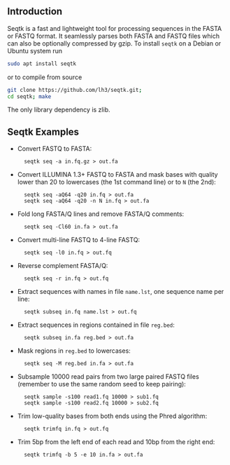 Introduction
------------

Seqtk is a fast and lightweight tool for processing sequences in the FASTA or
FASTQ format. It seamlessly parses both FASTA and FASTQ files which can also be
optionally compressed by gzip. To install `seqtk` on a Debian or Ubuntu system
run
```sh
sudo apt install seqtk
```
or to compile from source
```sh
git clone https://github.com/lh3/seqtk.git;
cd seqtk; make
```
The only library dependency is zlib.

Seqtk Examples
--------------

* Convert FASTQ to FASTA:

        seqtk seq -a in.fq.gz > out.fa

* Convert ILLUMINA 1.3+ FASTQ to FASTA and mask bases with quality lower than 20 to lowercases (the 1st command line) or to `N` (the 2nd):

        seqtk seq -aQ64 -q20 in.fq > out.fa
        seqtk seq -aQ64 -q20 -n N in.fq > out.fa

* Fold long FASTA/Q lines and remove FASTA/Q comments:

        seqtk seq -Cl60 in.fa > out.fa

* Convert multi-line FASTQ to 4-line FASTQ:

        seqtk seq -l0 in.fq > out.fq

* Reverse complement FASTA/Q:

        seqtk seq -r in.fq > out.fq

* Extract sequences with names in file `name.lst`, one sequence name per line:

        seqtk subseq in.fq name.lst > out.fq

* Extract sequences in regions contained in file `reg.bed`:

        seqtk subseq in.fa reg.bed > out.fa

* Mask regions in `reg.bed` to lowercases:

        seqtk seq -M reg.bed in.fa > out.fa

* Subsample 10000 read pairs from two large paired FASTQ files (remember to use the same random seed to keep pairing):

        seqtk sample -s100 read1.fq 10000 > sub1.fq
        seqtk sample -s100 read2.fq 10000 > sub2.fq

* Trim low-quality bases from both ends using the Phred algorithm:

        seqtk trimfq in.fq > out.fq

* Trim 5bp from the left end of each read and 10bp from the right end:

        seqtk trimfq -b 5 -e 10 in.fa > out.fa

